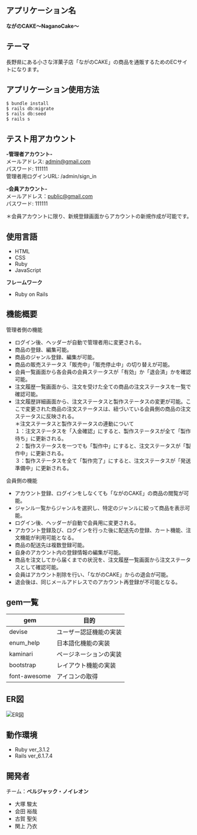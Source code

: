 ## アプリケーション名

**ながのCAKE～NaganoCake～**

## テーマ

 長野県にある小さな洋菓子店「ながのCAKE」の商品を通販するためのECサイトになります。

## アプリケーション使用方法
```
$ bundle install
$ rails db:migrate
$ rails db:seed
$ rails s
```
## テスト用アカウント

**-管理者アカウント-**<br>
メールアドレス: admin@gmail.com<br>
パスワード: 111111<br>
管理者用ログインURL: /admin/sign_in


**-会員アカウント-**<br>
メールアドレス：public@gmail.com<br>
パスワード: 111111<br>

＊会員アカウントに限り、新規登録画面からアカウントの新規作成が可能です。

## 使用言語
- HTML
- CSS
- Ruby
- JavaScript

**フレームワーク**
- Ruby on Rails

## 機能概要

管理者側の機能
- ログイン後、ヘッダーが自動で管理者用に変更される。
- 商品の登録、編集可能。
- 商品のジャンル登録、編集が可能。
- 商品の販売ステータス「販売中」「販売停止中」の切り替えが可能。
- 会員一覧画面から各会員の会員ステータスが「有効」か「退会済」かを確認可能。
- 注文履歴一覧画面から、注文を受けた全ての商品の注文ステータスを一覧で確認可能。
- 注文履歴詳細画面から、注文ステータスと製作ステータスの変更が可能。ここで変更された商品の注文ステータスは、紐づいている会員側の商品の注文ステータスに反映される。<br>＊注文ステータスと製作ステータスの連動について<br>１：注文ステータスを「入金確認」にすると、製作ステータスが全て「製作待ち」に更新される。<br>２：製作ステータスを一つでも「製作中」にすると、注文ステータスが「製作中」に更新される。<br>３：製作ステータスを全て「製作完了」にすると、注文ステータスが「発送準備中」に更新される。

会員側の機能
- アカウント登録、ログインをしなくても「ながのCAKE」の商品の閲覧が可能。
- ジャンル一覧からジャンルを選択し、特定のジャンルに絞って商品を表示可能。
- ログイン後、ヘッダーが自動で会員用に変更される。
- アカウント登録及び、ログインを行った後に配送先の登録、カート機能、注文機能が利用可能となる。
- 商品の配送先は複数登録可能。
- 自身のアカウント内の登録情報の編集が可能。
- 商品を注文してから届くまでの状況を、注文履歴一覧画面から注文ステータスとして確認可能。
- 会員はアカウント削除を行い、「ながのCAKE」からの退会が可能。
- 退会後は、同じメールアドレスでのアカウント再登録が不可能となる。


## gem一覧

| gem | 目的 |
----  | ----
|devise| ユーザー認証機能の実装 |
|enum_help| 日本語化機能の実装 |
|kaminari| ページネーションの実装 |
|bootstrap| レイアウト機能の実装 |
|font-awesome| アイコンの取得 |

## ER図
![ER図](ER図.jpg)

## 動作環境
- Ruby ver_3.1.2
- Rails ver_6.1.7.4

## 開発者
チーム：**ベルジャック・ノイレオン**
- 大塚 駿太
- 会田 裕哉
- 古賀 聖矢
- 関上 乃衣

